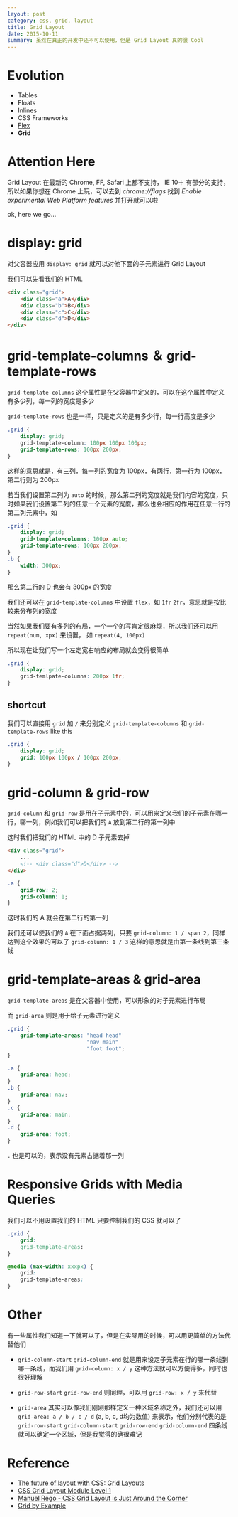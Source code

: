 ```yaml
---
layout: post
category: css, grid, layout
title: Grid Layout
date: 2015-10-11
summary: 虽然在真正的开发中还不可以使用，但是 Grid Layout 真的很 Cool
---
```


# Evolution

- Tables
- Floats
- Inlines
- CSS Frameworks
- [Flex](https://css-tricks.com/snippets/css/a-guide-to-flexbox/)
- **Grid**

# Attention Here

Grid Layout 在最新的 Chrome, FF, Safari 上都不支持， IE 10＋ 有部分的支持，所以如果你想在 Chrome 上玩，可以去到 *chrome://flags* 找到 *Enable experimental Web Platform features* 并打开就可以啦

ok, here we go...

# display: grid

对父容器应用 `display: grid` 就可以对他下面的子元素进行 Grid Layout

我们可以先看我们的 HTML

```html
<div class="grid">
    <div class="a">A</div>
    <div class="b">B</div>
    <div class="c">C</div>
    <div class="d">D</div>
</div>
```

# grid-template-columns ＆ grid-template-rows

`grid-template-columns` 这个属性是在父容器中定义的，可以在这个属性中定义有多少列，每一列的宽度是多少

`grid-template-rows` 也是一样，只是定义的是有多少行，每一行高度是多少

```css 
.grid {
    display: grid;
    grid-template-column: 100px 100px 100px;
    grid-template-rows: 100px 200px;
}
```

这样的意思就是，有三列，每一列的宽度为 100px，有两行，第一行为 100px，第二行则为 200px

若当我们设置第二列为 `auto` 的时候，那么第二列的宽度就是我们内容的宽度，只时如果我们设置第二列的任意一个元素的宽度，那么也会相应的作用在任意一行的第二列元素中，如

```css
.grid {
    display: grid;
    grid-template-columns: 100px auto;
    grid-template-rows: 100px 200px;
}
.b {
    width: 300px;
}
```

那么第二行的 D 也会有 300px 的宽度

我们还可以在 `grid-template-columns` 中设置 `flex`，如 `1fr` `2fr`，意思就是按比较来分布列的宽度

当然如果我们要有多列的布局，一个一个的写肯定很麻烦，所以我们还可以用 `repeat(num, xpx)` 来设置， 如 `repeat(4, 100px)`

所以现在让我们写一个左定宽右响应的布局就会变得很简单

```css
.grid {
    display: grid;
    grid-temlpate-columns: 200px 1fr;
}
```

## shortcut

我们可以直接用 `grid` 加 `/` 来分别定义 `grid-template-columns` 和 `grid-template-rows` like this

```css
.grid {
    display: grid;
    grid: 100px 100px / 100px 200px;
}
```

# grid-column & grid-row

`grid-column` 和 `grid-row` 是用在子元素中的，可以用来定义我们的子元素在哪一行，哪一列，例如我们可以把我们的 `A` 放到第二行的第一列中

这时我们把我们的 HTML 中的 D 子元素去掉

```html
<div class="grid">
    ...
    <!-- <div class="d">D</div> -->
</div>
```

```css
.a {
    grid-row: 2;
    grid-column: 1;
}
```

这时我们的 A 就会在第二行的第一列

我们还可以使我们的 `A` 在下面占据两列，只要 `grid-column: 1 / span 2`，同样达到这个效果的可以了 `grid-column: 1 / 3` 这样的意思就是由第一条线到第三条线

# grid-template-areas & grid-area

`grid-template-areas` 是在父容器中使用，可以形象的对子元素进行布局

而 `grid-area` 则是用于给子元素进行定义

```css
.grid {
    grid-template-areas: "head head"
                         "nav main"
                         "foot foot";
}
```

```css
.a {
    grid-area: head;
}
.b {
    grid-area: nav;
}
.c {
    grid-area: main;
}
.d {
    grid-area: foot;
}
```

`.` 也是可以的，表示没有元素占据着那一列

# Responsive Grids with Media Queries

我们可以不用设置我们的 HTML 只要控制我们的 CSS 就可以了

```css
.grid {
    grid: 
    grid-template-areas:
}

@media (max-width: xxxpx) {
    grid:
    grid-template-areas:
}
```

# Other

有一些属性我们知道一下就可以了，但是在实际用的时候，可以用更简单的方法代替他们

- `grid-column-start` `grid-column-end` 就是用来设定子元素在行的哪一条线到哪一条线，而我们用 `grid-column: x / y` 这种方法就可以方便得多，同时也很好理解

- `grid-row-start` `grid-row-end` 则同理，可以用 `grid-row: x / y` 来代替

- `grid-area` 其实可以像我们刚刚那样定义一种区域名称之外，我们还可以用 `grid-area: a / b / c / d` (a, b, c, d均为数值) 来表示，他们分别代表的是 `grid-row-start` `grid-column-start` `grid-row-end` `grid-column-end` 四条线就可以确定一个区域，但是我觉得的确很难记


# Reference

- [The future of layout with CSS: Grid Layouts](https://hacks.mozilla.org/2015/09/the-future-of-layout-with-css-grid-layouts/?utm_source=html5weekly&utm_medium=email)
- [CSS Grid Layout Module Level 1](http://www.w3.org/TR/css-grid-1/)
- [Manuel Rego - CSS Grid Layout is Just Around the Corner](https://www.youtube.com/watch?v=9js_5MjiGFo)
- [Grid by Example](http://gridbyexample.com/)